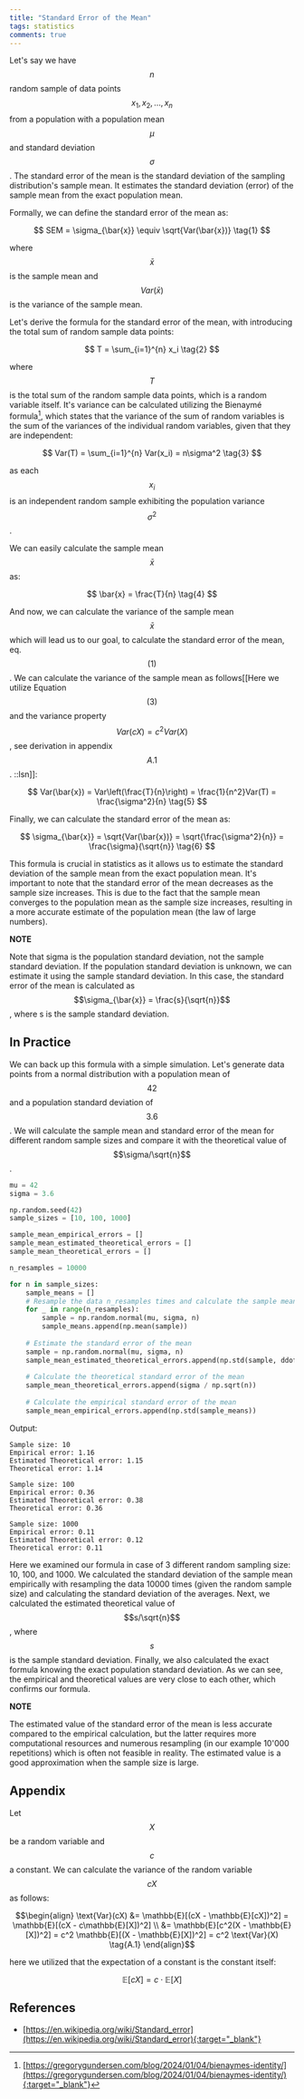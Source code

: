 ```yaml
---
title: "Standard Error of the Mean"
tags: statistics
comments: true
---
```


Let's say we have $$ n $$ random sample of data points $$x_1, x_2, \ldots, x_n$$ from a population with a population mean $$\mu$$ and standard deviation $$\sigma$$. The standard error of the mean is the standard deviation of the sampling distribution's sample mean.   It estimates the standard deviation (error) of the sample mean from the exact population mean.

Formally, we can define the standard error of the mean as:

$$ SEM = \sigma_{\bar{x}} \equiv \sqrt{Var(\bar{x})} \tag{1} $$

where $$ \bar{x} $$ is the sample mean and $$ Var(\bar{x}) $$ is the variance of the sample mean.

Let's derive the formula for the standard error of the mean, with introducing the total sum of random sample data points:

$$ T = \sum_{i=1}^{n} x_i \tag{2} $$

where $$ T $$ is the total sum of the random sample data points, which is a random variable itself. It's variance can be calculated utilizing the Bienaymé formula[^1], which states that the variance of the sum of random variables is the sum of the variances of the individual random variables, given that they are independent:

$$ Var(T) = \sum_{i=1}^{n} Var(x_i) = n\sigma^2 \tag{3} $$

as each $$ x_i $$ is an independent random sample exhibiting the population variance $$ \sigma^2 $$.

We can easily calculate the sample mean $$ \bar{x} $$ as:

$$ \bar{x} = \frac{T}{n} \tag{4} $$

And now, we can calculate the variance of the sample mean $$ \bar{x} $$ which will lead us to our goal, to calculate the standard error of the mean, eq. $$(1)$$. We can calculate the variance of the sample mean as follows[[Here we utilize Equation $$(3)$$ and the variance property $$Var(cX) = c^2Var(X)$$, see derivation in appendix $$A.1$$. ::lsn]]:

$$ Var(\bar{x}) = Var\left(\frac{T}{n}\right) = \frac{1}{n^2}Var(T) = \frac{\sigma^2}{n} \tag{5} $$

Finally, we can calculate the standard error of the mean as:

$$ \sigma_{\bar{x}} = \sqrt{Var(\bar{x})} = \sqrt{\frac{\sigma^2}{n}} = \frac{\sigma}{\sqrt{n}} \tag{6} $$

This formula is crucial in statistics as it allows us to estimate the standard deviation of the sample mean from the exact population mean. It's important to note that the standard error of the mean decreases as the sample size increases. This is due to the fact that the sample mean converges to the population mean as the sample size increases, resulting in a more accurate estimate of the population mean (the law of large numbers).

<div class="block info-block">
  <strong>NOTE</strong> 

   Note that sigma is the population standard deviation, not the sample standard deviation. If the population standard deviation is unknown, we can estimate it using the sample standard deviation. In this case, the standard error of the mean is calculated as $$\sigma_{\bar{x}} = \frac{s}{\sqrt{n}}$$, where s is the sample standard deviation.
</div>

## In Practice
We can back up this formula with a simple simulation. Let's generate data points from a normal distribution with a population mean of $$42$$ and a population standard deviation of $$3.6$$. We will calculate the sample mean and standard error of the mean for different random sample sizes and compare it with the theoretical value of $$\sigma/\sqrt{n}$$.

```python
mu = 42
sigma = 3.6

np.random.seed(42)
sample_sizes = [10, 100, 1000]

sample_mean_empirical_errors = []
sample_mean_estimated_theoretical_errors = []
sample_mean_theoretical_errors = []

n_resamples = 10000

for n in sample_sizes:
    sample_means = []
    # Resample the data n_resamples times and calculate the sample mean
    for _ in range(n_resamples):
        sample = np.random.normal(mu, sigma, n)
        sample_means.append(np.mean(sample))
    
    # Estimate the standard error of the mean
    sample = np.random.normal(mu, sigma, n)
    sample_mean_estimated_theoretical_errors.append(np.std(sample, ddof=1) / np.sqrt(n))
    
    # Calculate the theoretical standard error of the mean
    sample_mean_theoretical_errors.append(sigma / np.sqrt(n))
    
    # Calculate the empirical standard error of the mean
    sample_mean_empirical_errors.append(np.std(sample_means))
```
Output:
```
Sample size: 10
Empirical error: 1.16
Estimated Theoretical error: 1.15
Theoretical error: 1.14

Sample size: 100
Empirical error: 0.36
Estimated Theoretical error: 0.38
Theoretical error: 0.36

Sample size: 1000
Empirical error: 0.11
Estimated Theoretical error: 0.12
Theoretical error: 0.11
```

Here we examined our formula in case of 3 different random sampling size: 10, 100, and 1000. We calculated the standard deviation of the sample mean empirically with resampling the data 10000 times (given the random sample size) and calculating the standard deviation of the averages. Next, we calculated the estimated theoretical value of $$s/\sqrt{n}$$, where $$s$$ is the sample standard deviation. Finally, we also calculated the exact formula knowing the exact population standard deviation. As we can see, the empirical and theoretical values are very close to each other, which confirms our formula.

<div class="block info-block">
  <strong>NOTE</strong> 

   The estimated value of the standard error of the mean is less accurate compared to the empirical calculation, but the latter requires more computational resources and numerous resampling (in our example 10'000 repetitions) which is often not feasible in reality. The estimated value is a good approximation when the sample size is large.
</div>


## Appendix
Let $$X$$ be a random variable and $$c$$ a constant. We can calculate the variance of the random variable $$cX$$ as follows:

$$\begin{align}
\text{Var}(cX) &= \mathbb{E}[(cX - \mathbb{E}[cX])^2] = \mathbb{E}[(cX - c\mathbb{E}[X])^2] \\
               &= \mathbb{E}[c^2(X - \mathbb{E}[X])^2] = c^2 \mathbb{E}[(X - \mathbb{E}[X])^2] = c^2 \text{Var}(X) \tag{A.1}
\end{align}$$

here we utilized that the expectation of a constant is the constant itself:

$$ \mathbb{E}[cX] = c \cdot \mathbb{E}[X] \tag{A.2}$$

## References
- [https://en.wikipedia.org/wiki/Standard_error](https://en.wikipedia.org/wiki/Standard_error){:target="_blank"}

[^1]: [https://gregorygundersen.com/blog/2024/01/04/bienaymes-identity/](https://gregorygundersen.com/blog/2024/01/04/bienaymes-identity/){:target="_blank"}
